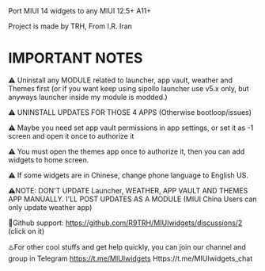 <meta name="google-site-verification" content="fy0RmKdiFAvcpowolqINOqFLIvoxLOFX7AOQEN1JQZI" />
Port MIUI 14 widgets to any MIUI 12.5+ A11+ 
 
  
   
Project is made by TRH,
From I.R. Iran


# IMPORTANT NOTES

⚠️ Uninstall any MODULE related to launcher, app vault, weather and Themes first
(or if you want keep using sipollo launcher use v5.x only, but anyways launcher inside my module is modded.)

⚠️ UNINSTALL UPDATES FOR THOSE 4 APPS  (Otherwise bootloop/issues)

⚠️ Maybe you need set app vault permissions in app settings, or set it as -1 screen and open it once to authorize it

⚠️ You must open the themes app once to authorize it, then you can add widgets to home screen.

⚠️ If some widgets are in Chinese, change phone language to English US.

⚠️NOTE: DON'T UPDATE Launcher, WEATHER, APP VAULT  AND THEMES APP MANUALLY. I'LL POST UPDATES AS A MODULE
(MIUI China Users can only update weather app)

💬Github support: https://github.com/R9TRH/MIUIwidgets/discussions/2 (click on it)

♨️For other cool stuffs and get help quickly, you can join our channel and group in Telegram 
https://t.me/MIUIwidgets
Https://t.me/MIUIwidgets_chat

